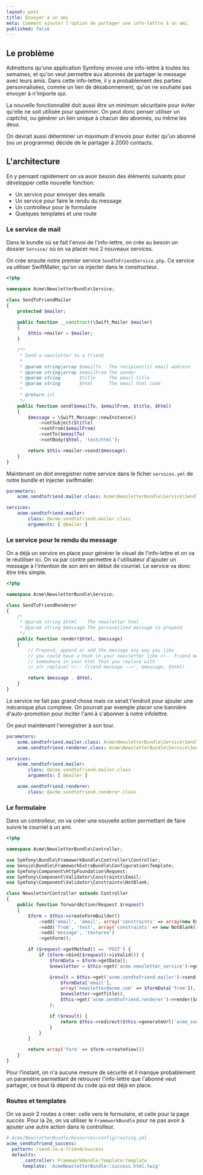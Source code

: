```yaml
---
layout: post
title: Envoyer à un ami
meta: Comment ajouter l'option de partager une info-lettre à un ami
published: false
---
```


## Le problème
Admettons qu'une application Symfony envoie une info-lettre à toutes les semaines, et qu'on veut permettre aux abonnés de partager le message avec leurs amis. Dans cette info-lettre, il y a probablement des parties personnalisées, comme un lien de désabonnement, qu'on ne souhaite pas envoyer à n'importe qui.

La nouvelle fonctionnalité doit aussi être un minimum sécuritaire pour éviter qu'elle ne soit utilisée pour *spammer*. On peut donc penser utiliser un *captcha*, ou générer un lien unique à chacun des abonnés, ou même les deux.

On devrait aussi déterminer un maximum d'envois pour éviter qu'un abonné (ou un programme) décide de le partager à 2000 contacts.


## L'architecture
En y pensant rapidement on va avoir besoin des éléments suivants pour développer cette nouvelle fonction:
* Un service pour envoyer des emails
* Un service pour faire le rendu du message
* Un controlleur pour le formulaire
* Quelques templates et une route


### Le service de mail
Dans le bundle où se fait l'envoi de l'info-lettre, on crée au besoin un dossier `Service/` où on va placer nos 2 nouveaux services.

On crée ensuite notre premier service `SendToFriendService.php`. Ce service va utiliser SwiftMailer, qu'on va injecter dans le constructeur.
``` php
<?php

namespace Acme\NewsletterBundle\Service;

class SendToFriendMailer
{
    protected $mailer;

    public function __construct(\Swift_Mailer $mailer)
    {
        $this->mailer = $mailer;
    }

    /**
     * Send a newsletter to a friend
     *
     * @param string|array $emailTo   The recipient(s) email address
     * @param string|array $emailFrom The sender
     * @param string       $title     The email title
     * @param string       $html      The email html code
     *
     * @return int
     */
    public function send($emailTo, $emailFrom, $title, $html)
    {
        $message = \Swift_Message::newInstance()
            ->setSubject($title)
            ->setFrom($emailFrom)
            ->setTo($emailTo)
            ->setBody($html, 'text/html');

        return $this->mailer->send($message);
    }
}
```

Maintenant on doit enregistrer notre service dans le ficher `services.yml` de notre bundle et injecter swiftmailer.
``` yaml
parameters:
    acme.sendtofriend.mailer.class: Acme\NewsletterBundle\Service\SendToFriendMailer

services:
    acme.sendtofriend.mailer:
        class: @acme.sendtofriend.mailer.class
        arguments: [ @mailer ]
```


### Le service pour le rendu du message
On a déjà un service en place pour générer le visuel de l'info-lettre et on va le réutiliser ici. On va par contre permettre à l'utilisateur d'ajouter un message à l'intention de son ami en début de courriel. Le service va donc être très simple.

``` php
<?php

namespace Acme\NewsletterBundle\Service;

class SendToFriendRenderer
{
    /*
     * @param string $html    The newsletter html
     * @param string $message The personalized message to prepend
     */
    public function render($html, $message)
    {
        // Prepend, append or add the message any way you like
        // you could have a hook in your newsletter like <!-- friend message -->
        // somewhere in your html that you replace with 
        // str_replace('<!-- friend message -->', $message, $html)

        return $message . $html;
    }
}
```

Le service ne fait pas grand chose mais ce serait l'endroit pour ajouter une mécanique plus complexe. On pourrait par exemple placer une bannière d'auto-promotion pour inciter l'ami à s'abonner à notre infolettre.

On peut maintenant l'enregistrer à son tour.
``` yaml
parameters:
    acme.sendtofriend.mailer.class: Acme\NewsletterBundle\Service\SendToFriendMailer
    acme.sendtofriend.renderer.class: Acme\NewsletterBundle\Service\SendToFriendRenderer

services:
    acme.sendtofriend.mailer:
        class: @acme.sendtofriend.mailer.class
        arguments: [ @mailer ]

    acme.sendtofriend.renderer:
        class: @acme.sendtofriend.renderer.class
```


### Le formulaire
Dans un controlleur, on va créer une nouvelle action permettant de faire suivre le courriel à un ami.
``` php
<?php

namespace Acme\NewsletterBundle\Controller;

use Symfony\Bundle\FrameworkBundle\Controller\Controller;
use Sensio\Bundle\FrameworkExtraBundle\Configuration\Template;
use Symfony\Component\HttpFoundation\Request;
use Symfony\Component\Validator\Constraints\Email;
use Symfony\Component\Validator\Constraints\NotBlank;

class NewsletterController extends Controller
{
    public function forwardAction(Request $request)
    {
        $form = $this->createFormBuilder()
            ->add('email', 'email', array('constraints' => array(new Email(), new NotBlank())))
            ->add('from', 'text', array('constraints' => new NotBlank()))
            ->add('message', 'textarea')
            ->getForm();

        if ($request->getMethod() == 'POST') {
            if ($form->bind($request)->isValid()) {
                $formData = $form->getData();
                $newsletter = $this->get('acme.newsletter_service')->getLatestOrWhatever();

                $result = $this->get('acme.sendtofriend.mailer')->send(
                    $formData['email'],
                    array('newsletter@acme.com' => $formData['from']),
                    $newsletter->getTitle(),
                    $this->get('acme.sendtofriend.renderer')->render($newsletter->getHtml(), $formData['message'])
                );

                if ($result) {
                    return $this->redirect($this->generateUrl('acme_sendtofriend_success'));
                }
            }
        }

        return array('form' => $form->createView())
    }
}
```

Pour l'instant, on n'a aucune mesure de sécurité et il manque probablement un paramètre permettant de retrouver l'info-lettre que l'abonné veut partager, ce bout là dépend du code qui est déjà en place.


### Routes et templates
On va avoir 2 routes à créer: celle vers le formulaire, et celle pour la page *succès*. Pour la 2e, on va utiliser le `FrameworkBundle` pour ne pas avoir à ajouter une autre action dans le controlleur.
``` yaml
# Acme/NewsletterBundle/Resources/config/routing.yml
acme_sendtofriend_success:
  pattern: /send-to-a-friend/success
  defaults:
      _controller: FrameworkBundle:Template:template
      template: 'AcmeNewsletterBundle::success.html.twig'
```
